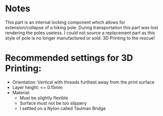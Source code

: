 # Notes
This part is an internal locking component which allows for extension/collapse of a hiking pole. During transportation this part was lost rendering the poles useless. I could not source a replacement part as this style of pole is no longer manufactured or sold. 3D Printing to the rescue!

# Recommended settings for 3D Printing:
- Orientation: Vertical with threads furthest away from the print surface
- Layer height: <= 0.15mm
- Material:
  - Must be slightly flexible
  - Surface must not be too slippery
  - I settled on a Nylon called Taulman Bridge
